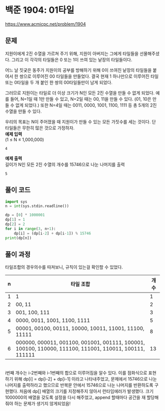 # 백준 1904: 01타일

https://www.acmicpc.net/problem/1904

## 문제

지원이에게 2진 수열을 가르쳐 주기 위해, 지원이 아버지는 그에게 타일들을 선물해주셨다. 그리고 이 각각의 타일들은 0 또는 1이 쓰여 있는 낱장의 타일들이다.

어느 날 짓궂은 동주가 지원이의 공부를 방해하기 위해 0이 쓰여진 낱장의 타일들을 붙여서 한 쌍으로 이루어진 00 타일들을 만들었다. 결국 현재 1 하나만으로 이루어진 타일 또는 0타일을 두 개 붙인 한 쌍의 00타일들만이 남게 되었다.

그러므로 지원이는 타일로 더 이상 크기가 N인 모든 2진 수열을 만들 수 없게 되었다. 예를 들어, N=1일 때 1만 만들 수 있고, N=2일 때는 00, 11을 만들 수 있다. (01, 10은 만들 수 없게 되었다.) 또한 N=4일 때는 0011, 0000, 1001, 1100, 1111 등 총 5개의 2진 수열을 만들 수 있다.

우리의 목표는 N이 주어졌을 때 지원이가 만들 수 있는 모든 가짓수를 세는 것이다. 단 타일들은 무한히 많은 것으로 가정하자.  
**예제 입력**  
(1 ≤ N ≤ 1,000,000)  

```
4
```

**예제 출력**  
길이가 N인 모든 2진 수열의 개수를 15746으로 나눈 나머지를 출력  

```
5
```

## 풀이 코드  

```python
import sys
n = int(sys.stdin.readline())

dp = [0] * 1000001
dp[1] = 1
dp[2] = 2
for i in range(3, n+1):
    dp[i] = (dp[i-2] + dp[i-1]) % 15746
print(dp[n])

```

## 풀이 과정

타일조합의 경우의수를 따져보니, 규칙이 있는걸 확인할 수 있었다.

| n   | 타일 조합                                                                                              | 개수 |
| --- | ------------------------------------------------------------------------------------------------------ | ---- |
| 1   | 1                                                                                                      | 1    |
| 2   | 00, 11                                                                                                 | 2    |
| 3   | 001, 100, 111                                                                                          | 3    |
| 4   | 0000, 0011, 1001, 1100, 1111                                                                           | 5    |
| 5   | 00001, 00100, 00111, 10000, 10011, 11001, 11100, 11111                                                 | 8    |
| 6   | 000000, 000011, 001100, 001001, 001111, 100001, 100100, 110000, 111100, 111001, 110011, 100111, 111111 | 13   |

<br>
i번째 개수는 i-2번째와 i-1번째의 합으로 이루어짐을 알수 있다.  
이를 점화식으로 표현하기 위해 dp[i] = dp[i-2] + dp[i-1] 이라고 나타내주었고, 문제에서 15746으로 나눈 나머지를 출력하라고 했으므로 반복문 안에서 15746으로 나눈 나머지를 반환하도록 구현했다.  
처음에 dp[] 배열의 크기를 지정해주지 않아서 런타임에러가 발생했다. 크기 1000000의 배열을 갖도록 설정을 다시 해주었고, append 할때마다 공간을 재 할당해줘야 하는 문제가 생기지 않게되었음!
